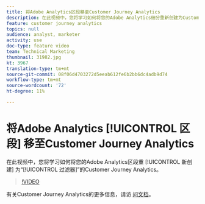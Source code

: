 ```yaml
---
title: 将Adobe Analytics区段移至Customer Journey Analytics
description: 在此视频中，您将学习如何将您的Adobe Analytics细分重新创建为Customer Journey Analytics中的“过滤器”。
feature: customer journey analytics
topics: null
audience: analyst, marketer
activity: use
doc-type: feature video
team: Technical Marketing
thumbnail: 31982.jpg
kt: 3967
translation-type: tm+mt
source-git-commit: 08f06d4703272d5eeab612fe6b2bb6dc4adb9d74
workflow-type: tm+mt
source-wordcount: '72'
ht-degree: 11%

---
```



# 将Adobe Analytics [!UICONTROL 区段] 移至Customer Journey Analytics

在此视频中，您将学习如何将您的Adobe Analytics区段重 [!UICONTROL 新创建] 为“[!UICONTROL 过滤器]”的Customer Journey Analytics。

>[!VIDEO](https://video.tv.adobe.com/v/31982/?quality=12)

有关Customer Journey Analytics的更多信息，请访 [问文档](https://docs.adobe.com/content/help/zh-Hans/analytics-platform/using/cja-landing.html)。

